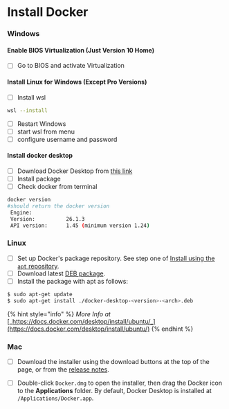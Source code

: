 # Install Docker

### Windows

#### Enable BIOS Virtualization (Just Version 10 Home)

* [ ] Go to BIOS and activate Virtualization

#### Install Linux for Windows (Except Pro Versions)

* [ ] Install wsl

```bash
wsl --install
```

* [ ] Restart Windows
* [ ] start wsl from menu
* [ ] configure username and password

#### Install docker desktop

* [ ] Download Docker Desktop from [this link](https://desktop.docker.com/win/main/amd64/Docker%20Desktop%20Installer.exe)
* [ ] Install package
* [ ] Check docker from terminal

```bash
docker version
#should return the docker version
 Engine:
 Version:          26.1.3
 API version:      1.45 (minimum version 1.24)

```

### Linux

* [ ] Set up Docker's package repository. See step one of [Install using the `apt` repository](https://docs.docker.com/engine/install/ubuntu/#install-using-the-repository).
* [ ] Download latest [DEB package](https://desktop.docker.com/linux/main/amd64/149282/docker-desktop-4.30.0-amd64.deb?utm\_source=docker\&utm\_medium=webreferral\&utm\_campaign=docs-driven-download-linux-amd64).
* [ ] Install the package with apt as follows:

```bash
$ sudo apt-get update
$ sudo apt-get install ./docker-desktop-<version>-<arch>.deb
```

{% hint style="info" %}
_More Info at_ [_https://docs.docker.com/desktop/install/ubuntu/_](https://docs.docker.com/desktop/install/ubuntu/)
{% endhint %}

### Mac

* [ ] Download the installer using the download buttons at the top of the page, or from the [release notes](https://docs.docker.com/desktop/release-notes/).
* [ ] Double-click `Docker.dmg` to open the installer, then drag the Docker icon to the **Applications** folder. By default, Docker Desktop is installed at `/Applications/Docker.app`.

